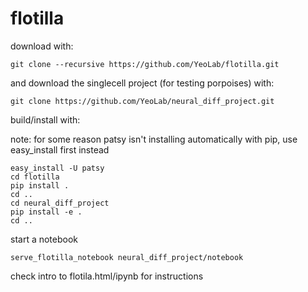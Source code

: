 flotilla
========
download with:
```
git clone --recursive https://github.com/YeoLab/flotilla.git
```
and download the singlecell project (for testing porpoises) with:
```
git clone https://github.com/YeoLab/neural_diff_project.git
```

build/install with:

note: for some reason patsy isn't installing automatically with pip, use easy_install first instead
```
easy_install -U patsy
cd flotilla
pip install .
cd ..
cd neural_diff_project
pip install -e .
cd ..
```
start a notebook
```
serve_flotilla_notebook neural_diff_project/notebook
```


check intro to flotila.html/ipynb for instructions